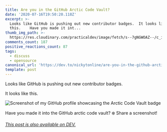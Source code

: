 ```yaml
---
title: Are you in the GitHub Arctic Code Vault?
date: '2020-07-16T19:50:20.118Z'
excerpt: >-
  Looks like GitHub is pushing out new contributor badges.  It looks like
  this.    Have you made it int...
thumb_img_path: >-
  https://res.cloudinary.com/practicaldev/image/fetch/s--7gNGWOAZ--/c_imagga_scale,f_auto,fl_progressive,h_420,q_auto,w_1000/https://dev-to-uploads.s3.amazonaws.com/i/2q3kjdxcp1wpwfof9yh7.png
comments_count: 187
positive_reactions_count: 87
tags:
  - discuss
  - opensource
canonical_url: 'https://dev.to/nickytonline/are-you-in-the-github-arctic-code-vault-n86'
template: post
---
```

Looks like GitHub is pushing out new contributor badges.

It looks like this.

![Screenshot of my GitHub profile showcasing the Arctic Code Vault badge](https://dev-to-uploads.s3.amazonaws.com/i/hqv40hx958gudce6dgdx.png)


Have you made it into the GitHub arctic code vault? ❄️ Share a screenshot!



*[This post is also available on DEV.](https://dev.to/nickytonline/are-you-in-the-github-arctic-code-vault-n86)*


<script>
const parent = document.getElementsByTagName('head')[0];
const script = document.createElement('script');
script.type = 'text/javascript';
script.src = 'https://cdnjs.cloudflare.com/ajax/libs/iframe-resizer/4.1.1/iframeResizer.min.js';
script.charset = 'utf-8';
script.onload = function() {
    window.iFrameResize({}, '.liquidTag');
};
parent.appendChild(script);
</script>    
